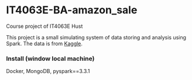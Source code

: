 # IT4063E-BA-amazon_sale
Course project of IT4063E Hust

This project is a small simulating system of data storing and analysis using Spark. The data is from [Kaggle](https://www.kaggle.com/datasets/karkavelrajaj/amazon-sales-dataset).

### Install (window local machine)
Docker, MongoDB, pyspark==3.3.1

